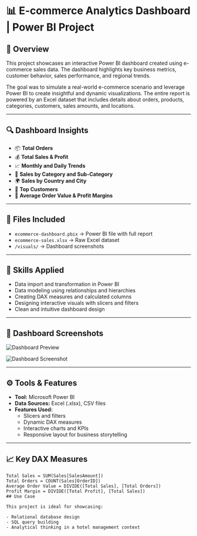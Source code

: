# 📊 E-commerce Analytics Dashboard | Power BI Project

## 📝 Overview

This project showcases an interactive Power BI dashboard created using e-commerce sales data. The dashboard highlights key business metrics, customer behavior, sales performance, and regional trends.

The goal was to simulate a real-world e-commerce scenario and leverage Power BI to create insightful and dynamic visualizations. The entire report is powered by an Excel dataset that includes details about orders, products, categories, customers, sales amounts, and locations.

---

## 🔍 Dashboard Insights

- 📦 **Total Orders**
- 💰 **Total Sales & Profit**
- 📈 **Monthly and Daily Trends**
- 🛒 **Sales by Category and Sub-Category**
- 🌍 **Sales by Country and City**
- 👤 **Top Customers**
- 🧮 **Average Order Value & Profit Margins**

---

## 📂 Files Included

- `ecommerce-dashboard.pbix` → Power BI file with full report  
- `ecommerce-sales.xlsx` → Raw Excel dataset  
- `/visuals/` → Dashboard screenshots  

---

## 🧠 Skills Applied

- Data import and transformation in Power BI  
- Data modeling using relationships and hierarchies  
- Creating DAX measures and calculated columns  
- Designing interactive visuals with slicers and filters  
- Clean and intuitive dashboard design  

---

## 📸 Dashboard Screenshots
![Dashboard Preview](https://github.com/user-attachments/assets/a29602ac-b69a-4c1c-8465-330d578274d2)

![Dashboard Screenshot](https://github.com/user-attachments/assets/579d07f6-9aa6-4f8b-adc2-478585d64c0a)



---

## ⚙️ Tools & Features

- **Tool:** Microsoft Power BI  
- **Data Sources:** Excel (.xlsx), CSV files  
- **Features Used:**  
  - Slicers and filters  
  - Dynamic DAX measures  
  - Interactive charts and KPIs  
  - Responsive layout for business storytelling  

---

## 📈 Key DAX Measures

```DAX
Total Sales = SUM(Sales[SalesAmount])
Total Orders = COUNT(Sales[OrderID])
Average Order Value = DIVIDE([Total Sales], [Total Orders])
Profit Margin = DIVIDE([Total Profit], [Total Sales])
## Use Case

This project is ideal for showcasing:

- Relational database design  
- SQL query building  
- Analytical thinking in a hotel management context

